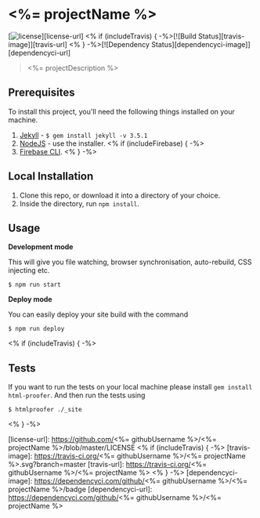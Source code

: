 # <%= projectName %>

[![license][license-image]][license-url] <% if (includeTravis) { -%>[![Build Status][travis-image]][travis-url] <% } -%>[![Dependency Status][dependencyci-image]][dependencyci-url]

> <%= projectDescription %>

## Prerequisites

To install this project, you'll need the following things installed on your machine.

1. [Jekyll](http://jekyllrb.com/) - `$ gem install jekyll -v 3.5.1`
2. [NodeJS](http://nodejs.org) - use the installer.
<% if (includeFirebase) { -%>
3. [Firebase CLI](https://github.com/firebase/firebase-tools).
<% } -%>

## Local Installation

1. Clone this repo, or download it into a directory of your choice.
2. Inside the directory, run `npm install`.

## Usage

**Development mode**

This will give you file watching, browser synchronisation, auto-rebuild, CSS injecting etc.

```shell
$ npm run start
```

**Deploy mode**

You can easily deploy your site build with the command
```shell
$ npm run deploy
```

<% if (includeTravis) { -%>
## Tests

If you want to run the tests on your local machine please install `gem install html-proofer`. And then run the tests using
```shell
$ htmlproofer ./_site
```
<% } -%>

[license-image]: https://img.shields.io/badge/license-ISC-blue.svg
[license-url]: https://github.com/<%= githubUsername %>/<%= projectName %>/blob/master/LICENSE
<% if (includeTravis) { -%>
[travis-image]: https://travis-ci.org/<%= githubUsername %>/<%= projectName %>.svg?branch=master
[travis-url]: https://travis-ci.org/<%= githubUsername %>/<%= projectName %>
<% } -%>
[dependencyci-image]: https://dependencyci.com/github/<%= githubUsername %>/<%= projectName %>/badge
[dependencyci-url]: https://dependencyci.com/github/<%= githubUsername %>/<%= projectName %>
